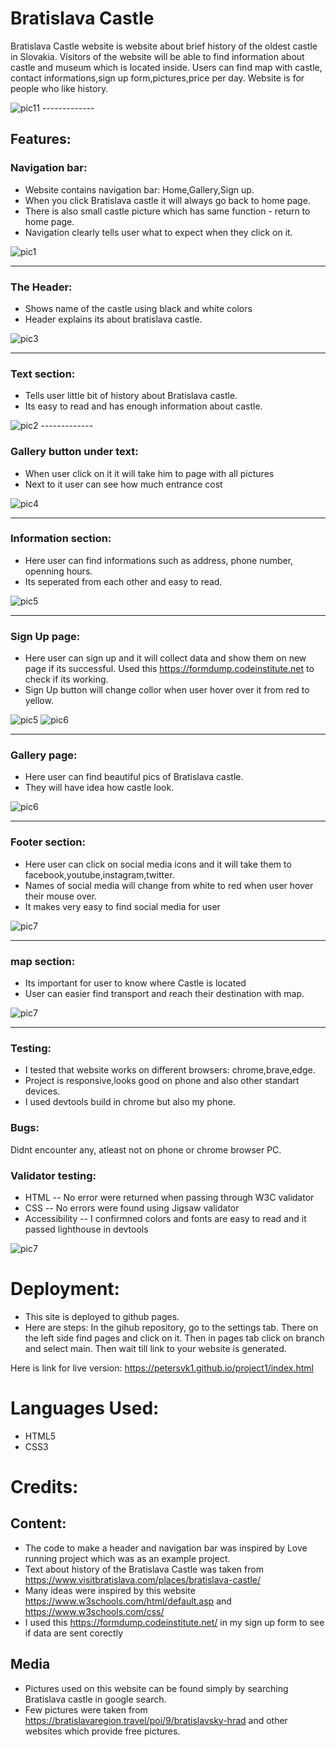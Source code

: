 # Bratislava Castle
Bratislava Castle website is website about brief history of the oldest castle in Slovakia.
Visitors of the website will be able to find information about castle and museum which is located inside.
Users can find map with castle, contact informations,sign up form,pictures,price per day.
Website is for people who like history.

<img src="readme_pics/mainpic.jpg" alt="pic11"/>
-------------

## Features:

### Navigation bar:
- Website contains navigation bar: Home,Gallery,Sign up.
- When you click Bratislava castle it will always go back to home page.
- There is also small castle picture which has same function - return to home page.
- Navigation clearly tells user what to expect when they click on it.

<img src="readme_pics/navbarfinal.webp" alt="pic1"/>

-------------
### The Header:
- Shows name of the castle using black and white colors
- Header explains its about bratislava castle.

<img src="readme_pics/header.jpg" alt="pic3"/>

-------------

### Text section:
- Tells user little bit of history about Bratislava castle.
- Its easy to read and has enough information about castle.

<img src="readme_pics/textsection.jpg" alt="pic2"/>
-------------

### Gallery button under text:
- When user click on it it will take him to page with all pictures
- Next to it user can see how much entrance cost

<img src="readme_pics/galerypic.jpg" alt="pic4"/>

--------------

### Information section:
- Here user can find informations such as address, phone number, openning hours.
- Its seperated from each other and easy to read.

<img src="readme_pics/infos.jpg" alt="pic5"/>

--------------

### Sign Up page:
- Here user can sign up and it will collect data and show them on new page if its successful. Used this https://formdump.codeinstitute.net to check if its working.
- Sign Up button will change collor when user hover over it from red to yellow.

<img src="readme_pics/signup.jpg" alt="pic5"/>
<img src="readme_pics/button.jpg" alt="pic6"/>

---------------

### Gallery page:
- Here user can find beautiful pics of Bratislava castle.
- They will have idea how castle look.

<img src="readme_pics/gallerypage.jpg" alt="pic6"/>

----------------

### Footer section:
- Here user can click on social media icons and it will take them to facebook,youtube,instagram,twitter.
- Names of social media will change from white to red when user hover their mouse over.
- It makes very easy to find social media for user

<img src="readme_pics/footer.jpg" alt="pic7"/>

-----------------
### map section:
- Its important for user to know where Castle is located
- User can easier find transport and reach their destination with map.

<img src="readme_pics/map.jpg" alt="pic7"/>

-----------------

### Testing:
- I tested that website works on different browsers: chrome,brave,edge.
- Project is responsive,looks good on phone and also other standart devices.
- I used devtools build in chrome but also my phone.

### Bugs:
Didnt encounter any, atleast not on phone or chrome browser PC.

### Validator testing:
- HTML -- No error were returned when passing through W3C validator
- CSS -- No errors were found using Jigsaw validator
- Accessibility -- I confirmned colors and fonts are easy to read and it passed lighthouse in devtools

<img src="readme_pics/validation.jpg" alt="pic7"/>

# Deployment:
- This site is deployed to github pages.
- Here are steps: In the gihub repository, go to the settings tab. There on the left side find pages and click on it. Then in pages tab click on branch and select main. Then wait till link to your website is generated.

Here is link for live version: https://petersvk1.github.io/project1/index.html

# Languages Used:
- HTML5
- CSS3

# Credits:

## Content:
- The code to make a header and navigation bar was inspired by Love running project which was as an example project.
- Text about history of the Bratislava Castle was taken from https://www.visitbratislava.com/places/bratislava-castle/
- Many ideas were inspired by this website https://www.w3schools.com/html/default.asp  and https://www.w3schools.com/css/
- I used this https://formdump.codeinstitute.net/ in my sign up form to see if data are sent corectly

## Media
- Pictures used on this website can be found simply by searching Bratislava castle in google search.
- Few pictures were taken from https://bratislavaregion.travel/poi/9/bratislavsky-hrad and other websites which provide free pictures.